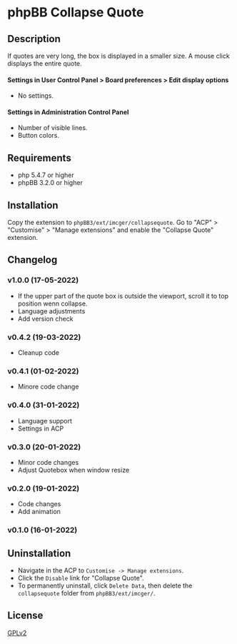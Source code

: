 # phpBB Collapse Quote

## Description
If quotes are very long, the box is displayed in a smaller size. A mouse click displays the entire quote.

#### Settings in User Control Panel > Board preferences > Edit display options
- No settings. 

#### Settings in Administration Control Panel
- Number of visible lines. 
- Button colors.

## Requirements
- php 5.4.7 or higher
- phpBB 3.2.0 or higher

## Installation
Copy the extension to `phpBB3/ext/imcger/collapsequote`.
Go to "ACP" > "Customise" > "Manage extensions" and enable the "Collapse Quote" extension.

## Changelog

### v1.0.0 (17-05-2022)
- If the upper part of the quote box is outside the viewport, scroll it to top position wenn collapse.
- Language adjustments
- Add version check

### v0.4.2 (19-03-2022)
- Cleanup code

### v0.4.1 (01-02-2022)
- Minore code change

### v0.4.0 (31-01-2022)
- Language support
- Settings in ACP

### v0.3.0 (20-01-2022)
- Minor code changes
- Adjust Quotebox when window resize

### v0.2.0 (19-01-2022)
- Code changes
- Add animation

### v0.1.0 (16-01-2022)

## Uninstallation
- Navigate in the ACP to `Customise -> Manage extensions`.
- Click the `Disable` link for "Collapse Quote".
- To permanently uninstall, click `Delete Data`, then delete the `collapsequote` folder from `phpBB3/ext/imcger/`.

## License
[GPLv2](https://www.gnu.org/licenses/old-licenses/gpl-2.0.en.html)
